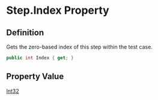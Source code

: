 # Step.Index Property
## Definition

Gets the zero-based index of this step within the test case.

```c#
public int Index { get; }
```

## Property Value

[Int32](https://learn.microsoft.com/en-gb/dotnet/api/System.Int32)
